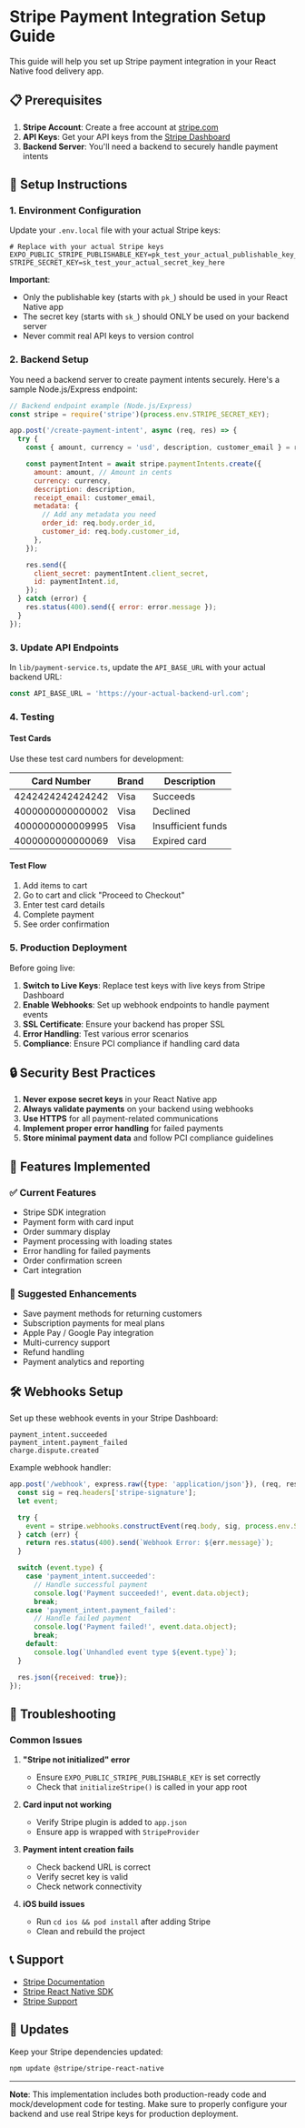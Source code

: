 # Stripe Payment Integration Setup Guide

This guide will help you set up Stripe payment integration in your React Native food delivery app.

## 📋 Prerequisites

1. **Stripe Account**: Create a free account at [stripe.com](https://stripe.com)
2. **API Keys**: Get your API keys from the [Stripe Dashboard](https://dashboard.stripe.com/apikeys)
3. **Backend Server**: You'll need a backend to securely handle payment intents

## 🔧 Setup Instructions

### 1. Environment Configuration

Update your `.env.local` file with your actual Stripe keys:

```env
# Replace with your actual Stripe keys
EXPO_PUBLIC_STRIPE_PUBLISHABLE_KEY=pk_test_your_actual_publishable_key_here
STRIPE_SECRET_KEY=sk_test_your_actual_secret_key_here
```

**Important**: 
- Only the publishable key (starts with `pk_`) should be used in your React Native app
- The secret key (starts with `sk_`) should ONLY be used on your backend server
- Never commit real API keys to version control

### 2. Backend Setup

You need a backend server to create payment intents securely. Here's a sample Node.js/Express endpoint:

```javascript
// Backend endpoint example (Node.js/Express)
const stripe = require('stripe')(process.env.STRIPE_SECRET_KEY);

app.post('/create-payment-intent', async (req, res) => {
  try {
    const { amount, currency = 'usd', description, customer_email } = req.body;

    const paymentIntent = await stripe.paymentIntents.create({
      amount: amount, // Amount in cents
      currency: currency,
      description: description,
      receipt_email: customer_email,
      metadata: {
        // Add any metadata you need
        order_id: req.body.order_id,
        customer_id: req.body.customer_id,
      },
    });

    res.send({
      client_secret: paymentIntent.client_secret,
      id: paymentIntent.id,
    });
  } catch (error) {
    res.status(400).send({ error: error.message });
  }
});
```

### 3. Update API Endpoints

In `lib/payment-service.ts`, update the `API_BASE_URL` with your actual backend URL:

```typescript
const API_BASE_URL = 'https://your-actual-backend-url.com';
```

### 4. Testing

#### Test Cards
Use these test card numbers for development:

| Card Number | Brand | Description |
|-------------|--------|-------------|
| 4242424242424242 | Visa | Succeeds |
| 4000000000000002 | Visa | Declined |
| 4000000000009995 | Visa | Insufficient funds |
| 4000000000000069 | Visa | Expired card |

#### Test Flow
1. Add items to cart
2. Go to cart and click "Proceed to Checkout"
3. Enter test card details
4. Complete payment
5. See order confirmation

### 5. Production Deployment

Before going live:

1. **Switch to Live Keys**: Replace test keys with live keys from Stripe Dashboard
2. **Enable Webhooks**: Set up webhook endpoints to handle payment events
3. **SSL Certificate**: Ensure your backend has proper SSL
4. **Error Handling**: Test various error scenarios
5. **Compliance**: Ensure PCI compliance if handling card data

## 🔒 Security Best Practices

1. **Never expose secret keys** in your React Native app
2. **Always validate payments** on your backend using webhooks
3. **Use HTTPS** for all payment-related communications
4. **Implement proper error handling** for failed payments
5. **Store minimal payment data** and follow PCI compliance guidelines

## 📱 Features Implemented

### ✅ Current Features
- Stripe SDK integration
- Payment form with card input
- Order summary display
- Payment processing with loading states
- Error handling for failed payments
- Order confirmation screen
- Cart integration

### 🚀 Suggested Enhancements
- Save payment methods for returning customers
- Subscription payments for meal plans
- Apple Pay / Google Pay integration
- Multi-currency support
- Refund handling
- Payment analytics and reporting

## 🛠 Webhooks Setup

Set up these webhook events in your Stripe Dashboard:

```
payment_intent.succeeded
payment_intent.payment_failed
charge.dispute.created
```

Example webhook handler:

```javascript
app.post('/webhook', express.raw({type: 'application/json'}), (req, res) => {
  const sig = req.headers['stripe-signature'];
  let event;

  try {
    event = stripe.webhooks.constructEvent(req.body, sig, process.env.STRIPE_WEBHOOK_SECRET);
  } catch (err) {
    return res.status(400).send(`Webhook Error: ${err.message}`);
  }

  switch (event.type) {
    case 'payment_intent.succeeded':
      // Handle successful payment
      console.log('Payment succeeded!', event.data.object);
      break;
    case 'payment_intent.payment_failed':
      // Handle failed payment
      console.log('Payment failed!', event.data.object);
      break;
    default:
      console.log(`Unhandled event type ${event.type}`);
  }

  res.json({received: true});
});
```

## 🐛 Troubleshooting

### Common Issues

1. **"Stripe not initialized" error**
   - Ensure `EXPO_PUBLIC_STRIPE_PUBLISHABLE_KEY` is set correctly
   - Check that `initializeStripe()` is called in your app root

2. **Card input not working**
   - Verify Stripe plugin is added to `app.json`
   - Ensure app is wrapped with `StripeProvider`

3. **Payment intent creation fails**
   - Check backend URL is correct
   - Verify secret key is valid
   - Check network connectivity

4. **iOS build issues**
   - Run `cd ios && pod install` after adding Stripe
   - Clean and rebuild the project

## 📞 Support

- [Stripe Documentation](https://stripe.com/docs)
- [Stripe React Native SDK](https://github.com/stripe/stripe-react-native)
- [Stripe Support](https://support.stripe.com/)

## 🔄 Updates

Keep your Stripe dependencies updated:

```bash
npm update @stripe/stripe-react-native
```

---

**Note**: This implementation includes both production-ready code and mock/development code for testing. Make sure to properly configure your backend and use real Stripe keys for production deployment.